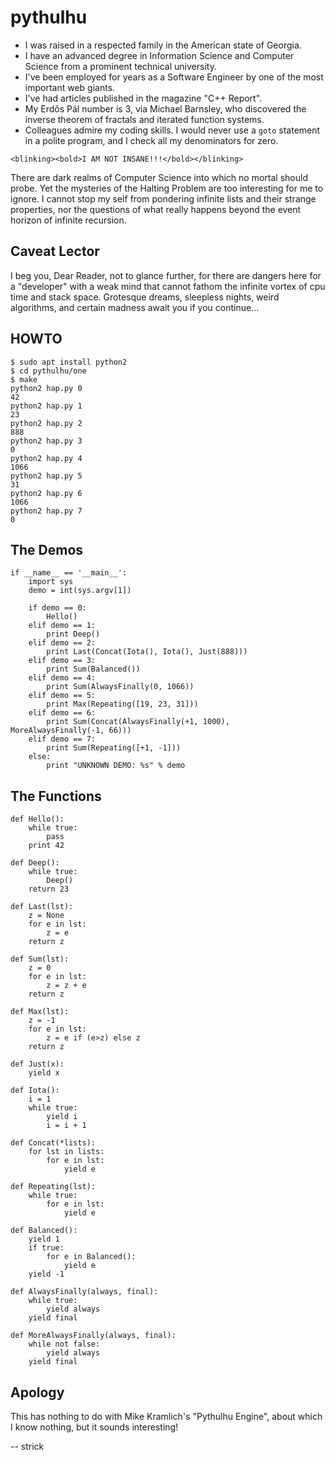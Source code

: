 # pythulhu
* I was raised in a respected family in the American state of Georgia.
* I have an advanced degree in Information Science and Computer Science
from a prominent technical university.
* I've been employed for years as a Software Engineer by one of the most important web giants.
* I've had articles published in the magazine "C++ Report".
* My Erdős Pál number is 3, via Michael Barnsley, who discovered the inverse
theorem of fractals and iterated function systems.
* Colleagues admire my coding skills.  I would never use a `goto` statement
in a polite program, and I check all my denominators for zero.

`<blinking><bold>I AM NOT INSANE!!!</bold></blinking>`

There are dark realms of Computer Science into which no mortal should
probe.  Yet the mysteries of the Halting Problem are too interesting for me to
ignore.  I cannot stop my self from pondering infinite lists and their
strange properties, nor the questions of what really happens beyond the
event horizon of infinite recursion.

## Caveat Lector
I beg you, Dear Reader, not to glance further, for there are dangers
here for a "developer" with a weak mind that cannot fathom the infinite vortex
of cpu time and stack space.  Grotesque dreams, sleepless nights,
weird algorithms, and certain madness await you if you continue...

## HOWTO
```
$ sudo apt install python2
$ cd pythulhu/one
$ make
python2 hap.py 0
42
python2 hap.py 1
23
python2 hap.py 2
888
python2 hap.py 3
0
python2 hap.py 4
1066
python2 hap.py 5
31
python2 hap.py 6
1066
python2 hap.py 7
0
```

## The Demos
```
if __name__ == '__main__':
    import sys
    demo = int(sys.argv[1])

    if demo == 0:
        Hello()
    elif demo == 1:
        print Deep()
    elif demo == 2:
        print Last(Concat(Iota(), Iota(), Just(888)))
    elif demo == 3:
        print Sum(Balanced())
    elif demo == 4:
        print Sum(AlwaysFinally(0, 1066))
    elif demo == 5:
        print Max(Repeating([19, 23, 31]))
    elif demo == 6:
        print Sum(Concat(AlwaysFinally(+1, 1000), MoreAlwaysFinally(-1, 66)))
    elif demo == 7:
        print Sum(Repeating([+1, -1]))
    else:
        print "UNKNOWN DEMO: %s" % demo
```

## The Functions
```
def Hello():
    while true:
        pass
    print 42

def Deep():
    while true:
        Deep()
    return 23

def Last(lst):
    z = None
    for e in lst:
        z = e
    return z

def Sum(lst):
    z = 0
    for e in lst:
        z = z + e
    return z

def Max(lst):
    z = -1
    for e in lst:
        z = e if (e>z) else z
    return z

def Just(x):
    yield x

def Iota():
    i = 1
    while true:
        yield i
        i = i + 1

def Concat(*lists):
    for lst in lists:
        for e in lst:
            yield e

def Repeating(lst):
    while true:
        for e in lst:
            yield e

def Balanced():
    yield 1
    if true:
        for e in Balanced():
            yield e
    yield -1

def AlwaysFinally(always, final):
    while true:
        yield always
    yield final

def MoreAlwaysFinally(always, final):
    while not false:
        yield always
    yield final
```

## Apology
This has nothing to do with Mike Kramlich's "Pythulhu Engine",
about which I know nothing, but it sounds interesting!

-- strick
